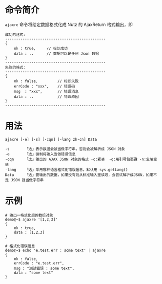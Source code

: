 # 命令简介 

`ajaxre` 命令将给定数据格式化成 Nutz 的 AjaxReturn 格式输出，即

```
成功的格式:
----------------------------------------------
{
    ok : true,     // 标识成功
    data : ..      // 数据可以是任何 Json 数据 
}
----------------------------------------------
失败的格式:
----------------------------------------------
{
    ok : false,         // 标识失败
    errCode : "xxx",    // 错误码
    msg  : "xxx",       // 错误消息
    data : ..           // 错误原因 
}
----------------------------------------------
```

# 用法

    ajaxre [-e] [-s] [-cqn] [-lang zh-cn] Data 
    
    -s       「选」表示数据会被当做字符串，否则会被解析成 JSON 对象
    -e       「选」强制将输入当做错误信息
    -cqn     「选」输出的 AJAX JSON 对象的格式 -c:紧凑  -q:用引号包裹键 -n:忽略空值
    -lang    「选」采用哪种语言格式化错误信息，默认用 sys.getLang()   
    Data     「选」要输出的数据，如果没有则从标准输入里读取，会尝试解析成JSON，如果不是 JSON 就当做字符串
    
# 示例

    # 输出一格式化后的数组对象
    demo@~$ ajaxre '[1,2,3]'
    {
        ok : true,
        data : [1,2,3]
    }
    
    # 格式化错误信息 
    demo@~$ echo 'e.test.err : some text' | ajaxre
    {
        ok : false,
        errCode : "e.test.err",
        msg : "测试错误 : some text",
        data : "some text"
    }